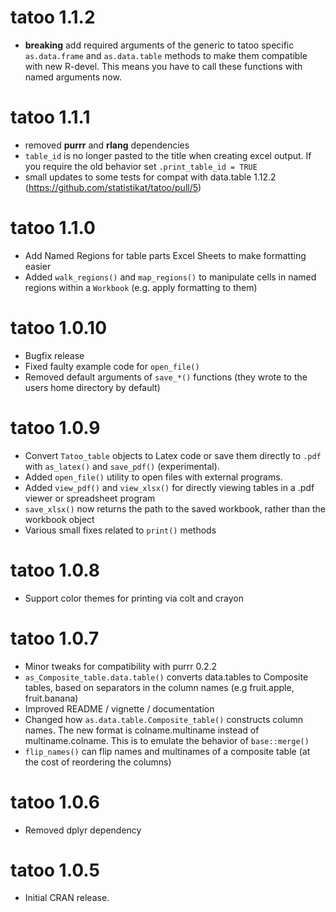 # tatoo 1.1.2

* **breaking** add required arguments of the generic to tatoo specific 
  `as.data.frame` and `as.data.table` methods to make them compatible with new 
  R-devel. This means you have to call these functions with named arguments now.


# tatoo 1.1.1

* removed **purrr** and **rlang** dependencies
* `table_id` is no longer pasted to the title when creating excel output. If you
  require the old behavior set `.print_table_id = TRUE`
* small updates to some tests for compat with data.table 1.12.2 
  (https://github.com/statistikat/tatoo/pull/5)


# tatoo 1.1.0

* Add Named Regions for table parts Excel Sheets to make formatting easier
* Added `walk_regions()` and `map_regions()` to manipulate cells in named
  regions within a `Workbook` (e.g. apply formatting to them)


# tatoo 1.0.10

* Bugfix release 
* Fixed faulty example code for `open_file()`
* Removed default arguments of `save_*()` functions (they wrote to the users
  home directory by default)


# tatoo 1.0.9

* Convert `Tatoo_table` objects to Latex code or save them directly to `.pdf`
  with `as_latex()` and `save_pdf()` (experimental).
* Added `open_file()` utility to open files with external programs.
* Added `view_pdf()` and `view_xlsx()` for directly viewing tables in a .pdf
  viewer or spreadsheet program
* `save_xlsx()` now returns the path to the saved workbook, rather than the
  workbook object
* Various small fixes related to `print()` methods


# tatoo 1.0.8

* Support color themes for printing via colt and crayon


# tatoo 1.0.7

* Minor tweaks for compatibility with purrr 0.2.2
* `as_Composite_table.data.table()` converts data.tables to Composite tables, 
  based  on separators in the column names (e.g fruit.apple, fruit.banana)
* Improved README / vignette / documentation
* Changed how `as.data.table.Composite_table()` constructs column names. The new 
  format is colname.multiname instead of multiname.colname. This is to emulate
  the behavior of `base::merge()`
* `flip_names()` can flip names and multinames of a composite table (at the cost 
  of reordering the columns)


# tatoo 1.0.6

* Removed dplyr dependency


# tatoo 1.0.5

* Initial CRAN release.



